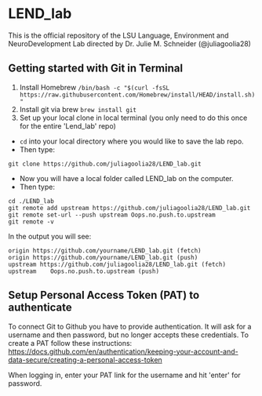# LEND_lab
This is the official repository of the LSU Language, Environment and NeuroDevelopment Lab directed by Dr. Julie M. Schneider (@juliagoolia28)

## Getting started with Git in Terminal
1. Install Homebrew ```/bin/bash -c "$(curl -fsSL https://raw.githubusercontent.com/Homebrew/install/HEAD/install.sh)"```
2. Install git via brew ```brew install git```
3. Set up your local clone in local terminal (you only need to do this once for the entire 'Lend_lab' repo)
- `cd` into your local directory where you would like to save the lab repo.
- Then type:
```
git clone https://github.com/juliagoolia28/LEND_lab.git
```
- Now you will have a local folder called LEND_lab on the computer.
- Then type:
```
cd ./LEND_lab
git remote add upstream https://github.com/juliagoolia28/LEND_lab.git
git remote set-url --push upstream Oops.no.push.to.upstream
git remote -v
```
In the output you will see:
```
origin https://github.com/yourname/LEND_lab.git (fetch)
origin https://github.com/yourname/LEND_lab.git (push)
upstream https://github.com/juliagoolia28/LEND_lab.git (fetch)
upstream	Oops.no.push.to.upstream (push)
```
## Setup Personal Access Token (PAT) to authenticate
To connect Git to Github you have to provide authentication. It will ask for a username and then password, but no longer accepts these credentials. To create a PAT follow these instructions: https://docs.github.com/en/authentication/keeping-your-account-and-data-secure/creating-a-personal-access-token

When logging in, enter your PAT link for the username and hit 'enter' for password.
